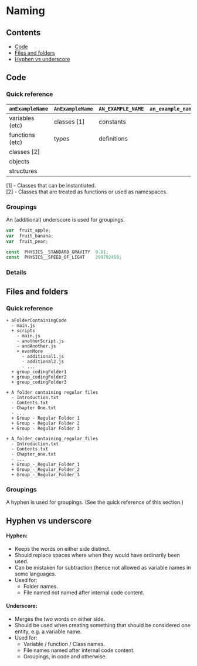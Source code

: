 # Naming

## Contents

  * [Code](#code)
  * [Files and folders](#files-and-folders)
  * [Hyphen vs underscore](#hyphen-vs-underscore)

## Code

### Quick reference

| `anExampleName`   | `AnExampleName`   | `AN_EXAMPLE_NAME` | `an_example_name` | `An_example_name` |
| ----------------- | ----------------- | ----------------- | ----------------- | ----------------- |
| variables (etc)   | classes [1]       | constants         |                   |                   |
| functions (etc)   | types             | definitions       |                   |                   |
| classes [2]       |                   |                   |                   |                   |
| objects           |                   |                   |                   |                   |
| structures        |                   |                   |                   |                   |

[1] - Classes that can be instantiated.  
[2] - Classes that are treated as functions or used as namespaces.

### Groupings

An (additional) underscore is used for groupings.

```javascript
var  fruit_apple;
var  fruit_banana;
var  fruit_pear;

const  PHYSICS__STANDARD_GRAVITY  9.81;
const  PHYSICS__SPEED_OF_LIGHT    299792458;
```

### Details

## Files and folders

### Quick reference

```
+ aFolderContainingCode
  - main.js
  + scripts
    - main.js
    - anotherScript.js
    - andAnother.js
    + evenMore
      - additional1.js
      - additional2.js
      - ...
  + group_codingFolder1
  + group_codingFolder2
  + group_codingFolder3

+ A folder containing regular files
  - Introduction.txt
  - Contents.txt
  - Chapter One.txt
  - ...
  + Group - Regular Folder 1
  + Group - Regular Folder 2
  + Group - Regular Folder 3
  
+ A_folder_containing_regular_files
  - Introduction.txt
  - Contents.txt
  - Chapter_one.txt
  - ...
  + Group_-_Regular_Folder_1
  + Group_-_Regular_Folder_2
  + Group_-_Regular_Folder_3
```
### Groupings

A hyphen is used for groupings. (See the quick reference of this section.)

## Hyphen vs underscore

#### Hyphen:

- Keeps the words on either side distinct.
- Should replace spaces where when they would have ordinarily been used.
- Can be mistaken for subtraction (hence not allowed as variable names in some languages.
- Used for:
  - Folder names.
  - File named not named after internal code content.

#### Underscore:

- Merges the two words on either side.
- Should be used when creating something that should be considered one entity, e.g. a variable name.
- Used for:
  - Variable / function / Class names.
  - File names named after internal code content.
  - Groupings, in code and otherwise.
